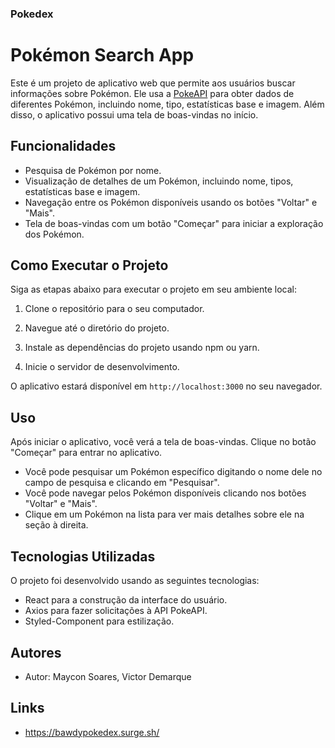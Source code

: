 ### Pokedex

# Pokémon Search App

Este é um projeto de aplicativo web que permite aos usuários buscar informações sobre Pokémon. Ele usa a [PokeAPI](https://pokeapi.co/) para obter dados de diferentes Pokémon, incluindo nome, tipo, estatísticas base e imagem. Além disso, o aplicativo possui uma tela de boas-vindas no início.

## Funcionalidades

- Pesquisa de Pokémon por nome.
- Visualização de detalhes de um Pokémon, incluindo nome, tipos, estatísticas base e imagem.
- Navegação entre os Pokémon disponíveis usando os botões "Voltar" e "Mais".
- Tela de boas-vindas com um botão "Começar" para iniciar a exploração dos Pokémon.

## Como Executar o Projeto

Siga as etapas abaixo para executar o projeto em seu ambiente local:

1. Clone o repositório para o seu computador.

2. Navegue até o diretório do projeto.

3. Instale as dependências do projeto usando npm ou yarn.

4. Inicie o servidor de desenvolvimento.

O aplicativo estará disponível em `http://localhost:3000` no seu navegador.

## Uso

Após iniciar o aplicativo, você verá a tela de boas-vindas. Clique no botão "Começar" para entrar no aplicativo.

- Você pode pesquisar um Pokémon específico digitando o nome dele no campo de pesquisa e clicando em "Pesquisar".
- Você pode navegar pelos Pokémon disponíveis clicando nos botões "Voltar" e "Mais".
- Clique em um Pokémon na lista para ver mais detalhes sobre ele na seção à direita.

## Tecnologias Utilizadas

O projeto foi desenvolvido usando as seguintes tecnologias:

- React para a construção da interface do usuário.
- Axios para fazer solicitações à API PokeAPI.
- Styled-Component para estilização.

## Autores

- Autor: Maycon Soares, Victor Demarque

## Links

- https://bawdypokedex.surge.sh/

